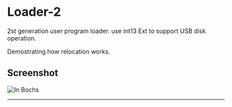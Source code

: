 Loader-2
========

2st generation user program loader.
use int13 Ext to support USB disk operation.

Demostrating how relocation works.

## Screenshot
![In Bochs][1]

--------------------------------------------------------------------------------

[1]:https://github.com/icecoobe/nasm/raw/master/screenshots/loader-1.png
